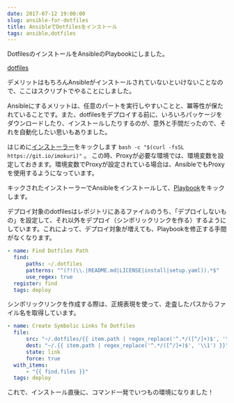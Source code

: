 ```yaml
---
date: 2017-07-12 19:00:00
slug: ansible-for-dotfiles
title: AnsibleでDotfilesをインストール
tags: ansible,dotfiles
---
```


DotfilesのインストールをAnsibleのPlaybookにしました。

[dotfiles](https://github.com/IMOKURI/dotfiles)

デメリットはもちろんAnsibleがインストールされていないといけないことなので、ここはスクリプトでやることにしました。

Ansibleにするメリットは、任意のパートを実行しやすいことと、冪等性が保たれていることです。また、dotfilesをデプロイする前に、いろいろパッケージをダウンロードしたり、インストールしたりするのが、意外と手間だったので、それを自動化したい思いもありました。


<!--more-->

はじめに[インストーラー](https://github.com/IMOKURI/dotfiles/blob/master/install)をキックします `bash -c "$(curl -fsSL https://git.io/imokuri)"` 。 この時、Proxyが必要な環境では、環境変数を設定しておきます。環境変数でProxyが設定されている場合は、AnsibleでもProxyを使用するようになっています。

キックされたインストーラーでAnsibleをインストールして、[Playbook](https://github.com/IMOKURI/dotfiles/blob/master/setup.yaml)をキックします。

デプロイ対象のdotfilesはレポジトリにあるファイルのうち、「デプロイしないもの」を設定して、それ以外をデプロイ（シンボリックリンクを作る）するようにしています。これによって、デプロイ対象が増えても、Playbookを修正する手間がなくなります。

``` yaml
- name: Find Dotfiles Path
  find:
      paths: ~/.dotfiles
      patterns: "^(?!(\\.|README.md|LICENSE|install|setup.yaml)).*$"
      use_regex: true
  register: find
  tags: deploy
```

シンボリックリンクを作成する際は、正規表現を使って、走査したパスからファイル名を取得しています。

``` yaml
- name: Create Symbolic Links To Dotfiles
  file:
      src: "~/.dotfiles/{{ item.path | regex_replace('^.*/([^/]+)$', '\\1') }}"
      dest: "~/.{{ item.path | regex_replace('^.*/([^/]+)$', '\\1') }}"
      state: link
      force: true
  with_items:
      - "{{ find.files }}"
  tags: deploy
```

これで、インストール直後に、コマンド一発でいつもの環境になりました！


